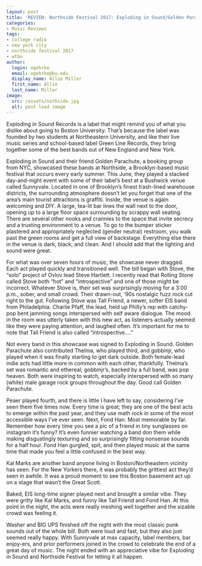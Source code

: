 ```yaml
---
layout: post
title: 'REVIEW: Northside Festival 2017: Exploding in Sound/Golden Parachute Showcase'
categories:
- Music Reviews
tags:
- college radio
- new york city
- northside festival 2017
- wtbu
author:
  login: ogehrke
  email: ogehrke@bu.edu
  display_name: Allie Miller
  first_name: Allie
  last_name: Miller
image:
  src: /assets/nothside.jpg
  alt: post lead image
---
```

Exploding in Sound Records is a label that might remind you of what you dislike about going to Boston University. That’s because the label was founded by two students at Northeastern University, and like their live music series and school-based label Green Line Records, they bring together some of the best bands out of New England and New York.

Exploding in Sound and their friend Golden Parachute, a booking group from NYC, showcased these bands at Northside, a Brooklyn-based music festival that occurs every early summer. This June, they played a stacked day-and-night event with some of their label’s best at a Bushwick venue called Sunnyvale. Located in one of Brooklyn’s finest trash-lined warehouse districts, the surrounding atmosphere doesn’t let you forget that one of the area’s main tourist attractions is graffiti. Inside, the venue is again welcoming and DIY. A large, tea-lit bar lines the wall next to the door, opening up to a large floor space surrounding by scrappy wall seating. There are several other nooks and crannies to the space that invite secrecy and a trusting environment to a venue. To go to the bumper sticker plastered and appropriately neglected (gender neutral) restroom, you walk past the green rooms and get a full view of backstage. Everything else there in the venue is dark, black, and clean. And I should add that the lighting and sound were great.

For what was over seven hours of music, the showcase never dragged. Each act played quickly and transitioned well. The bill began with Stove, the “solo” project of Ovlov lead Steve Hartlett. I recently read that Rolling Stone called Stove both “hot” and “introspective” and one of those might be incorrect. Whatever Stove is, their set was surprisingly moving for a 3:00 p.m., sober, and small crowd. Their drawn-out, ‘90s nostalgic fuzz rock cut right to the gut. Following Stove was Tall Friend, a newer, softer EIS band from Philadelphia. Charlie Pfaff, the lead, held up Philly’s rep with catchy-pop bent jamming songs interspersed with self aware dialogue. The mood in the room was utterly taken with this new act, as listeners actually seemed like they were paying attention, and laughed often. It’s important for me to note that Tall Friend is also called “introspective....”

Not every band in this showcase was signed to Exploding in Sound. Golden Parachute also contributed Thelma, who played third, and gobbinjr, who played when it was finally starting to get dark outside. Both female-lead indie acts had little more in common with each other, thankfully. Thelma’s set was romantic and ethereal; gobbinjr’s, backed by a full band, was pop heaven. Both were inspiring to watch, especially interspersed with so many (white) male garage rock groups throughout the day. Good call Golden Parachute.

Peaer played fourth, and there is little I have left to say, considering I’ve seen them five times now. Every time is great; they are one of the best acts to emerge within the past year, and they use math rock in some of the most accessible ways I’ve ever seen. Next, Fond Han. Most memorable by far. Remember how every time you see a pic of a friend in tiny sunglasses on instagram it’s funny? It’s even funnier watching a band don them while making disgustingly texturing and so surprisingly fitting nonsense sounds for a half hour. Fond Han gurgled, spit, and then played music at the same time that made you feel a little confused in the best way.

Kal Marks are another band anyone living in Boston/Northeastern vicinity has seen. For the New Yorkers there, it was probably the grittiest act they’d seen in awhile. It was a proud moment to see this Boston basement act up on a stage that wasn’t the Great Scott.

Baked, EIS long-time signer played next and brought a similar vibe. They were gritty like Kal Marks, and funny like Tall Friend and Fond Han. At this point in the night, the acts were really meshing well together and the sizable crowd was feeling it.

Washer and BIG UPS finished off the night with the most classic punk sounds out of the whole bill. Both were loud and fast, but they also just seemed really happy. With Sunnyvale at max capacity, label members, bar enjoy-ers, and prior performers joined in the crowd to celebrate the end of a great day of music. The night ended with an appreciative vibe for Exploding in Sound and Northside Festival for letting it all happen.